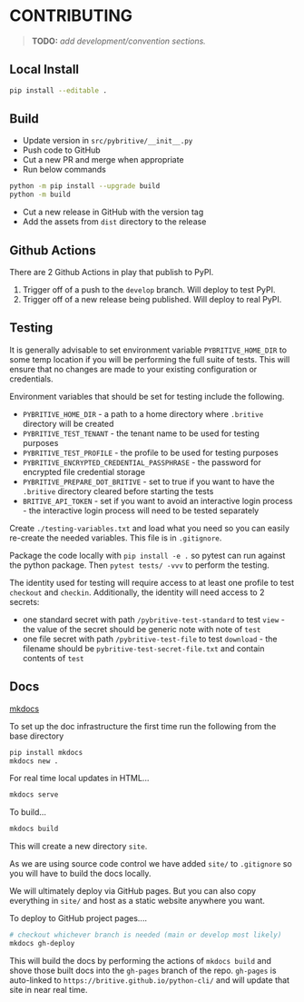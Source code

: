 # CONTRIBUTING

> __TODO:__ _add development/convention sections._

## Local Install

```sh
pip install --editable .
```

## Build

* Update version in `src/pybritive/__init__.py`
* Push code to GitHub
* Cut a new PR and merge when appropriate
* Run below commands

```sh
python -m pip install --upgrade build
python -m build
```

* Cut a new release in GitHub with the version tag
* Add the assets from `dist` directory to the release

## Github Actions

There are 2 Github Actions in play that publish to PyPI.

1. Trigger off of a push to the `develop` branch. Will deploy to test PyPI.
2. Trigger off of a new release being published. Will deploy to real PyPI.

## Testing

It is generally advisable to set environment variable `PYBRITIVE_HOME_DIR` to some temp location if you
will be performing the full suite of tests. This will ensure that no changes are made to your existing
configuration or credentials.

Environment variables that should be set for testing include the following.

* `PYBRITIVE_HOME_DIR` - a path to a home directory where `.britive` directory will be created
* `PYBRITIVE_TEST_TENANT` - the tenant name to be used for testing purposes
* `PYBRITIVE_TEST_PROFILE` - the profile to be used for testing purposes
* `PYBRITIVE_ENCRYPTED_CREDENTIAL_PASSPHRASE` - the password for encrypted file credential storage
* `PYBRITIVE_PREPARE_DOT_BRITIVE` - set to true if you want to have the `.britive` directory cleared before starting the
tests
* `BRITIVE_API_TOKEN` - set if you want to avoid an interactive login process - the interactive login process will need
to be tested separately

Create `./testing-variables.txt` and load what you need so you can easily re-create the needed variables. This file is
in `.gitignore`.

Package the code locally with `pip install -e .` so pytest can run against the python package.
Then `pytest tests/ -vvv` to perform the testing.

The identity used for testing will require access to at least one profile to test `checkout` and `checkin`.
Additionally, the identity will need access to 2 secrets:

* one standard secret with path `/pybritive-test-standard` to test `view` - the value of the secret should be generic
note with note of `test`
* one file secret with path `/pybritive-test-file` to test `download` - the filename should be
`pybritive-test-secret-file.txt` and contain contents of `test`

## Docs

[mkdocs](https://docs.readthedocs.io/en/stable/intro/getting-started-with-mkdocs.html)

To set up the doc infrastructure the first time run the following from the base directory

```sh
pip install mkdocs
mkdocs new .
```

For real time local updates in HTML...

```sh
mkdocs serve
```

To build...

```sh
mkdocs build
```

This will create a new directory `site`.

As we are using source code control we have added `site/` to `.gitignore` so you will have to build the docs locally.

We will ultimately deploy via GitHub pages. But you can also copy everything in `site/` and host as a static website
anywhere you want.

To deploy to GitHub project pages....

```sh
# checkout whichever branch is needed (main or develop most likely)
mkdocs gh-deploy
```

This will build the docs by performing the actions of `mkdocs build` and shove those built docs into the `gh-pages`
branch of the repo. `gh-pages` is auto-linked to `https://britive.github.io/python-cli/` and will update that site in
near real time.
